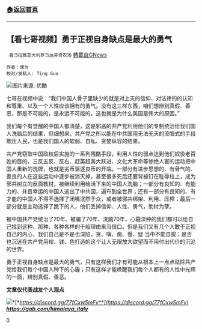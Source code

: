 ###  [:house:返回首頁](https://github.com/ourhimalayas/txt)
---

## 【看七哥视频】勇于正视自身缺点是最大的勇气
` 喜马拉雅意大利罗马达芬奇农场` [轉載自GNews](https://gnews.org/zh-hans/679286/)

```
作者：儒为
校对/发稿人: Ting Guo
```


![]()![](https://gnews-media-offload.s3.amazonaws.com/wp-content/uploads/2020/12/23133449/054101015EFAFC8F0F954C9690EB4EE5-e1608748679729.jpeg)图片来源: 优酷

七哥在视频中说：“我们中国人骨子里缺少的就是对上天的信仰、对法律的的认知和尊重、以及一个人性应该拥有的勇气。没有这三样东西，咱们想辨别真假、善恶，那是不可能的，是永远不可能的。这也就是为什么美国是伟大的原因。”

我们每个有觉醒的中国人都清楚，这是邪恶的共产党利用他们的专制统治给我们国人洗脑后的结果，但细想来，共产党之所以能在中共国用无法无天的流氓式的手段欺压人民，也是我们国人的软弱、自私、贪婪纵容的结果。

共产党窃取中国政权后实施的一系列残酷手段，利用人性的弱点达到他们奴役老百姓的目的。三反五反、反右、赶英超美大跃进、文化大革命等惨绝人寰的运动把中国人重新的洗牌，也就是劣币驱逐良币的开端。一部分有进步思想的、有骨气的、善良的人在这些运动中逐步被消灭掉，甚至很多死后还要背被钉在耻辱柱上，成为邪共树立的反面教材，被继续利用给活下来的中国人洗脑；一部分有良知的、有能力的、并且幸运的中国人逃出了中共国，遍布到全世界；还有一部分有良知的、有才能的中国人不得不选择了闭嘴泯然于众，或者被邪共绑架、利用、压榨；最后一部分就是主动选择了跪下的人，他们丢掉信仰、人性、勇气，助纣为孽。

被中国共产党统治了70年、被骗了70年、洗脑70年，心霾深种的我们都可以给自己找到这种、那种、各种各样的千般理由来当借口。但是我们又有几个人敢于正视自己的内心，我们自己是不是也深陷，贪、嗔、痴、慢、疑 当中不能自拔；是否也沉迷在共产党用权、钱、色打造的这个让人无限放大欲望而不用付出代价的沉沦的世界。

勇于正视自身缺点是最大的勇气，只有这样我们才有可能从根本上一点点祛除共产党给我们每个中国人种下的心霾；只有这样才能唤醒我们每个人都有的人性中光辉的一面，辨别真假、善恶。

**文章仅代表战友个人观点**

![]()![](https://gnews-media-offload.s3.amazonaws.com/wp-content/uploads/2020/12/21093249/image4-3.jpg)*[**https://discord.gg/77fCxw5mFv**](https://discord.gg/77fCxw5mFv)
[**https://**](https://https//discord.gg/77fCxw5mFv)[**gab.com/himalaya\_italy**](https://gab.com/himalaya_italy)*

0
